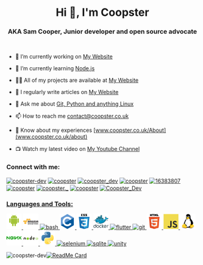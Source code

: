 <h1 align="center">Hi 👋, I'm Coopster</h1>
<h3 align="center">AKA Sam Cooper, Junior developer and open source advocate</h3>
<br>

- 🔭 I’m currently working on [My Website](https://www.coopster.co.uk/)

- 🌱 I’m currently learning [Node.js](https://nodejs.org/)

- 👨‍💻 All of my projects are available at [My Website](www.coopster.co.uk/projects)

- 📝 I regularly write articles on [My Website](www.coopster.co.uk/articles)

- 💬 Ask me about [Git, Python and anything Linux](www.coopster.co.uk/skills)

- 📫 How to reach me [contact@coopster.co.uk](mailto:contact@coopster.co.uk?)

- 📄 Know about my experiences [www.coopster.co.uk/About](www.coopster.co.uk/about)

- 📺 Watch my latest video on [My Youtube Channel](https://www.youtube.com/watch?v=dQw4w9WgXcQ)

<h3 align="left">Connect with me:</h3>
<p align="left">
<a href="https://codepen.io/coopster-dev" target="blank"><img align="center" src="https://raw.githubusercontent.com/rahuldkjain/github-profile-readme-generator/master/src/images/icons/Social/codepen.svg" alt="coopster-dev" height="30" width="40" /></a>
<a href="https://dev.to/coopster" target="blank"><img align="center" src="https://cdn.jsdelivr.net/npm/simple-icons@3.0.1/icons/dev-dot-to.svg" alt="coopster" height="30" width="40" /></a>
<a href="https://twitter.com/coopster_dev" target="blank"><img align="center" src="https://raw.githubusercontent.com/rahuldkjain/github-profile-readme-generator/master/src/images/icons/Social/twitter.svg" alt="coopster_dev" height="30" width="40" /></a>
<a href="https://linkedin.com/in/coopster" target="blank"><img align="center" src="https://raw.githubusercontent.com/rahuldkjain/github-profile-readme-generator/master/src/images/icons/Social/linked-in-alt.svg" alt="coopster" height="30" width="40" /></a>
<a href="https://stackoverflow.com/users/16383807" target="blank"><img align="center" src="https://raw.githubusercontent.com/rahuldkjain/github-profile-readme-generator/master/src/images/icons/Social/stack-overflow.svg" alt="16383807" height="30" width="40" /></a>
<a href="https://fb.com/coopster" target="blank"><img align="center" src="https://raw.githubusercontent.com/rahuldkjain/github-profile-readme-generator/master/src/images/icons/Social/facebook.svg" alt="coopster" height="30" width="40" /></a>
<a href="https://instagram.com/coopster._" target="blank"><img align="center" src="https://raw.githubusercontent.com/rahuldkjain/github-profile-readme-generator/master/src/images/icons/Social/instagram.svg" alt="coopster._" height="30" width="40" /></a>
<a href="https://www.youtube.com/c/coopster" target="blank"><img align="center" src="https://raw.githubusercontent.com/rahuldkjain/github-profile-readme-generator/master/src/images/icons/Social/youtube.svg" alt="coopster" height="30" width="40" /></a>
<!-- I added this bit, major credit to markdown generator-->
<a href="https://www.twitch.tv/coopster_dev" target="blank"><img align="center" src="https://www.coopster.co.uk/public/twitch-logo.svg" alt="Coopster_Dev" height="30" width="40" />
</p>

<h3 align="left">Languages and Tools:</h3>
<p align="left"> <a href="https://developer.android.com" target="_blank"> <img src="https://raw.githubusercontent.com/devicons/devicon/master/icons/android/android-original-wordmark.svg" alt="android" width="40" height="40"/> </a> <a href="https://aws.amazon.com" target="_blank"> <img src="https://raw.githubusercontent.com/devicons/devicon/master/icons/amazonwebservices/amazonwebservices-original-wordmark.svg" alt="aws" width="40" height="40"/> </a> <a href="https://www.gnu.org/software/bash/" target="_blank"> <img src="https://www.vectorlogo.zone/logos/gnu_bash/gnu_bash-icon.svg" alt="bash" width="40" height="40"/> </a> <a href="https://www.cprogramming.com/" target="_blank"> <img src="https://raw.githubusercontent.com/devicons/devicon/master/icons/c/c-original.svg" alt="c" width="40" height="40"/> </a> <a href="https://www.w3schools.com/css/" target="_blank"> <img src="https://raw.githubusercontent.com/devicons/devicon/master/icons/css3/css3-original-wordmark.svg" alt="css3" width="40" height="40"/> </a> <a href="https://www.docker.com/" target="_blank"> <img src="https://raw.githubusercontent.com/devicons/devicon/master/icons/docker/docker-original-wordmark.svg" alt="docker" width="40" height="40"/> </a> <a href="https://flutter.dev" target="_blank"> <img src="https://www.vectorlogo.zone/logos/flutterio/flutterio-icon.svg" alt="flutter" width="40" height="40"/> </a> <a href="https://git-scm.com/" target="_blank"> <img src="https://www.vectorlogo.zone/logos/git-scm/git-scm-icon.svg" alt="git" width="40" height="40"/> </a> <a href="https://www.w3.org/html/" target="_blank"> <img src="https://raw.githubusercontent.com/devicons/devicon/master/icons/html5/html5-original-wordmark.svg" alt="html5" width="40" height="40"/> </a> <a href="https://developer.mozilla.org/en-US/docs/Web/JavaScript" target="_blank"> <img src="https://raw.githubusercontent.com/devicons/devicon/master/icons/javascript/javascript-original.svg" alt="javascript" width="40" height="40"/> </a> <a href="https://www.linux.org/" target="_blank"> <img src="https://raw.githubusercontent.com/devicons/devicon/master/icons/linux/linux-original.svg" alt="linux" width="40" height="40"/> </a> <a href="https://www.nginx.com" target="_blank"> <img src="https://raw.githubusercontent.com/devicons/devicon/master/icons/nginx/nginx-original.svg" alt="nginx" width="40" height="40"/> </a> <a href="https://nodejs.org" target="_blank"> <img src="https://raw.githubusercontent.com/devicons/devicon/master/icons/nodejs/nodejs-original-wordmark.svg" alt="nodejs" width="40" height="40"/> </a> <a href="https://www.python.org" target="_blank"> <img src="https://raw.githubusercontent.com/devicons/devicon/master/icons/python/python-original.svg" alt="python" width="40" height="40"/> </a> <a href="https://www.selenium.dev" target="_blank"> <img src="https://raw.githubusercontent.com/detain/svg-logos/780f25886640cef088af994181646db2f6b1a3f8/svg/selenium-logo.svg" alt="selenium" width="40" height="40"/> </a> <a href="https://www.sqlite.org/" target="_blank"> <img src="https://www.vectorlogo.zone/logos/sqlite/sqlite-icon.svg" alt="sqlite" width="40" height="40"/> </a> <a href="https://unity.com/" target="_blank"> <img src="https://www.vectorlogo.zone/logos/unity3d/unity3d-icon.svg" alt="unity" width="40" height="40"/> </a> </p>
<!--
<p><img align="left" src="https://github-readme-stats.vercel.app/api/top-langs?username=coopster-dev&show_icons=true&locale=en&layout=compact" alt="coopster-dev" /></p>

<p>&nbsp;<img align="center" src="https://github-readme-stats.vercel.app/api?username=coopster-dev&show_icons=true&locale=en" alt="coopster-dev" /></p>
-->
<p><img align="left" src="https://github-readme-streak-stats.herokuapp.com/?user=coopster-dev&" alt="coopster-dev" /></p>

[![ReadMe Card](https://github-readme-stats.vercel.app/api/pin/?username=coopster-dev&repo=coopster.co.uk)](https://github.com/coopster-dev/coopster.co.uk)
